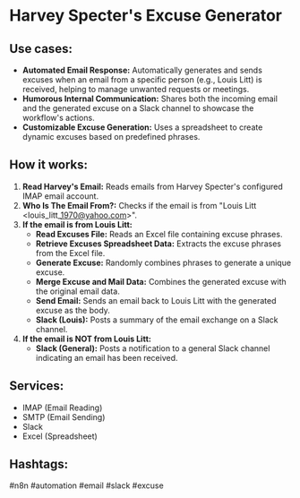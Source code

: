 # Harvey Specter's Excuse Generator

## Use cases:

- **Automated Email Response:** Automatically generates and sends excuses when an email from a specific person (e.g., Louis Litt) is received, helping to manage unwanted requests or meetings.
- **Humorous Internal Communication:** Shares both the incoming email and the generated excuse on a Slack channel to showcase the workflow's actions.
- **Customizable Excuse Generation:** Uses a spreadsheet to create dynamic excuses based on predefined phrases.

## How it works:

1.  **Read Harvey's Email:** Reads emails from Harvey Specter's configured IMAP email account.
2.  **Who Is The Email From?:** Checks if the email is from "Louis Litt <louis\_litt\_1970@yahoo.com>".
3.  **If the email is from Louis Litt:**
    -   **Read Excuses File:** Reads an Excel file containing excuse phrases.
    -   **Retrieve Excuses Spreadsheet Data:** Extracts the excuse phrases from the Excel file.
    -   **Generate Excuse:** Randomly combines phrases to generate a unique excuse.
    -   **Merge Excuse and Mail Data:** Combines the generated excuse with the original email data.
    -   **Send Email:** Sends an email back to Louis Litt with the generated excuse as the body.
    -   **Slack (Louis):** Posts a summary of the email exchange on a Slack channel.
4.  **If the email is NOT from Louis Litt:**
    -   **Slack (General):** Posts a notification to a general Slack channel indicating an email has been received.

## Services:

-   IMAP (Email Reading)
-   SMTP (Email Sending)
-   Slack
-   Excel (Spreadsheet)

## Hashtags:

#n8n #automation #email #slack #excuse
